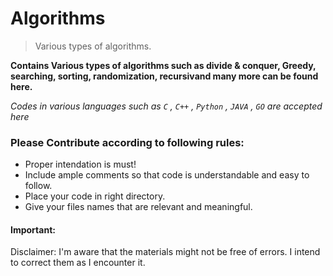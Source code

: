# Algorithms

> Various types of algorithms.

**Contains Various types of algorithms such as divide & conquer, Greedy, searching, sorting, randomization, recursivand many more can be found here.**

*Codes in various languages such as `C` , `C++` , `Python` , `JAVA` , `GO` are accepted here*

### Please Contribute according to following rules:

* Proper intendation is must!
* Include ample comments so that code is understandable and easy to follow.
* Place your code in right directory.
* Give your files names that are relevant and meaningful.

#### Important:

 Disclaimer: I'm aware that the materials might not be free of errors. I intend to correct them as I encounter it.
